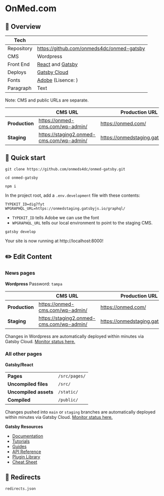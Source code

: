 # OnMed.com

## 👀 Overview

| Tech       |                                                                                                            |
| ---------- | ---------------------------------------------------------------------------------------------------------- |
| Repository | https://github.com/onmeds4dc/onmed-gatsby                                                                  |
| CMS        | Wordpress                                                                                                  |
| Front End  | [React](https://react.dev/) and [Gatsby](https://www.gatsbyjs.com/)                                        |
| Deploys    | [Gatsby Cloud](https://www.gatsbyjs.com/dashboard/organization/ecde845d-1818-44f6-a363-1e51415ba69a/sites) |
| Fonts      | [Adobe](https://fonts.adobe.com/my_fonts#web_projects-section) (Lisence: )                                 |
| Paragraph  | Text                                                                                                       |

Note: CMS and public URLs are separate.

|                | CMS URL                                  | Production URL                    |
| -------------- | ---------------------------------------- | --------------------------------- |
| **Production** | https://onmed-cms.com/wp-admin/          | https://onmed.com/                |
| **Staging**    | https://staging2.onmed-cms.com/wp-admin/ | https://onmedstaging.gatsbyjs.io/ |

## 🚀 Quick start

```shell
git clone https://github.com/onmeds4dc/onmed-gatsby.git
```

```shell
cd onmed-gatsby
```

```shell
npm i
```

In the project root, add a `.env.development` file with these contents:

```shell
TYPEKIT_ID=dig7fyt
WPGRAPHQL_URL=https://onmedstaging.gatsbyjs.io/graphql/
```

-   `TYPEKIT_ID` tells Adobe we can use the font
-   `WPGRAPHQL_URL` tells our local environment to point to the staging CMS.

```shell
gatsby develop
```

Your site is now running at http://localhost:8000!

## ✏️ Edit Content

### News pages

**Wordpress**
Password: `tampa`

|                | CMS URL                                  | Production URL                    |
| -------------- | ---------------------------------------- | --------------------------------- |
| **Production** | https://onmed-cms.com/wp-admin/          | https://onmed.com/                |
| **Staging**    | https://staging2.onmed-cms.com/wp-admin/ | https://onmedstaging.gatsbyjs.io/ |

Changes in Wordpress are automatically deployed within minutes via Gatsby Cloud. [Monitor status here.](https://www.gatsbyjs.com/dashboard/organization/ecde845d-1818-44f6-a363-1e51415ba69a/sites)

### All other pages

**Gatsby/React**

|                       |               |
| --------------------- | ------------- |
| **Pages**             | `/src/pages/` |
| **Uncompiled files**  | `/src/`       |
| **Uncompiled assets** | `/static/`    |
| **Compiled**          | `/public/`    |

Changes pushed into `main` or `staging` branches are automatically deployed within minutes via Gatsby Cloud. [Monitor status here.](https://www.gatsbyjs.com/dashboard/organization/ecde845d-1818-44f6-a363-1e51415ba69a/sites)

**Gatsby Resources**

-   [Documentation](https://www.gatsbyjs.com/docs/?utm_source=starter&utm_medium=readme&utm_campaign=minimal-starter)
-   [Tutorials](https://www.gatsbyjs.com/tutorial/?utm_source=starter&utm_medium=readme&utm_campaign=minimal-starter)
-   [Guides](https://www.gatsbyjs.com/tutorial/?utm_source=starter&utm_medium=readme&utm_campaign=minimal-starter)
-   [API Reference](https://www.gatsbyjs.com/docs/api-reference/?utm_source=starter&utm_medium=readme&utm_campaign=minimal-starter)
-   [Plugin Library](https://www.gatsbyjs.com/plugins?utm_source=starter&utm_medium=readme&utm_campaign=minimal-starter)
-   [Cheat Sheet](https://www.gatsbyjs.com/docs/cheat-sheet/?utm_source=starter&utm_medium=readme&utm_campaign=minimal-starter)

## 🔁 Redirects

`redirects.json`
